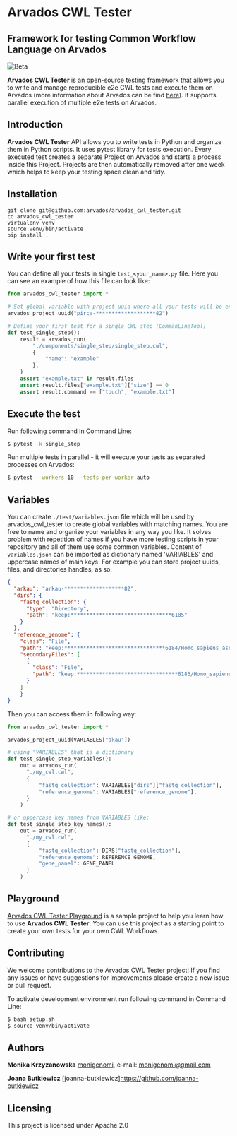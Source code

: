 # Arvados CWL Tester
## Framework for testing Common Workflow Language on Arvados

![Beta](https://img.shields.io/badge/Status-Beta-yellow)

**Arvados CWL Tester** is an open-source testing framework that allows you to write and manage reproducible e2e CWL tests and execute them on Arvados (more information about Arvados can be find [here](https://arvados.org/)). 
It supports parallel execution of multiple e2e tests on Arvados. 

## Introduction 

**Arvados CWL Tester** API allows you to write tests in Python and organize them in Python scripts. 
It uses pytest library for tests execution.
Every executed test creates a separate Project on Arvados and starts a process inside this Project.
Projects are then automatically removed after one week which helps to keep your testing space clean and tidy. 


## Installation


```
git clone git@github.com:arvados/arvados_cwl_tester.git
cd arvados_cwl_tester
virtualenv venv
source venv/bin/activate
pip install .
```

## Write your first test

You can define all your tests in single `test_<your_name>.py` file. Here you can see an example of how this file can look like:

```python
from arvados_cwl_tester import *

# Set global variable with project uuid where all your tests will be executed:
arvados_project_uuid("pirca-*******************82")

# Define your first test for a single CWL step (CommanLineTool)
def test_single_step():
    result = arvados_run(
        "./components/single_step/single_step.cwl",
        {
            "name": "example"
        },
    )
    assert "example.txt" in result.files
    assert result.files["example.txt"]["size"] == 0
    assert result.command == ["touch", "example.txt"]

```

## Execute the test

Run following command in Command Line:

```bash
$ pytest -k single_step
```

Run multiple tests in parallel - it will execute your tests as separated processes on Arvados: 

```bash
$ pytest --workers 10 --tests-per-worker auto
```

## Variables

You can create `./test/variables.json` file which will be used by arvados_cwl_tester to create global variables with matching names. You are free to name and organize your variables in any way you like. It solves problem with repetition of names if you have more testing scripts in your repository and all of them use some common variables. Content of `variables.json` can be imported as dictionary named 'VARIABLES' and uppercase names of main keys. For example you can store project uuids, files, and directories handles, as so:

```json
{
  "arkau": "arkau-*******************82",
  "dirs": {
    "fastq_collection": {
      "type": "Directory",
      "path": "keep:********************************6185"
    }
  },
  "reference_genome": {
    "class": "File",
    "path": "keep:********************************6184/Homo_sapiens_assembly38.fasta",
    "secondaryFiles": [
      {
        "class": "File",
        "path": "keep:********************************6183/Homo_sapiens_assembly38.fasta.fai"
      }
    ]
    }
}
```

Then you can access them in following way:

```python
from arvados_cwl_tester import *

arvados_project_uuid(VARIABLES["akau"])

# using "VARIABLES" that is a dictionary
def test_single_step_variables():
    out = arvados_run(
      "./my_cwl.cwl",
      {
          "fastq_collection": VARIABLES["dirs"]["fastq_collection"],
          "reference_genome": VARIABLES["reference_genome"],
      }
    )

# or uppercase key names from VARIABLES like:
def test_single_step_key_names():
    out = arvados_run(
      "./my_cwl.cwl",
      {
          "fastq_collection": DIRS["fastq_collection"],
          "reference_genome": REFERENCE_GENOME,
          "gene_panel": GENE_PANEL
      }
    )

```

## Playground

[Arvados CWL Tester Playground](https://github.com/monigenomi/arvados-cwl-tester-playground) is a sample project to help you learn how to use **Arvados CWL Tester**. You can use this project as a starting point to create your own tests for your own CWL Workflows. 

## Contributing

We welcome contributions to the Arvados CWL Tester project! If you find any issues or have suggestions for improvements please create a new issue or pull request. 


To activate development environment run following command in Command Line:
```bash
$ bash setup.sh
$ source venv/bin/activate
```

## Authors

**Monika Krzyzanowska** [monigenomi](https://github.com/monigenomi), e-mail: monigenomi@gmail.com


**Joana Butkiewicz** [joanna-butkiewicz]https://github.com/joanna-butkiewicz

## Licensing

This project is licensed under Apache 2.0
